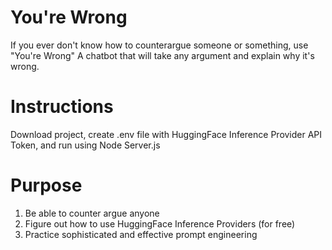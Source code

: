 # You're Wrong

If you ever don't know how to counterargue someone or something, use "You're Wrong" A chatbot that will take any argument and explain why it's wrong.

# Instructions

Download project, create .env file with HuggingFace Inference Provider API Token, and run using Node Server.js

# Purpose
1. Be able to counter argue anyone
2. Figure out how to use HuggingFace Inference Providers (for free)
3. Practice sophisticated and effective prompt engineering
